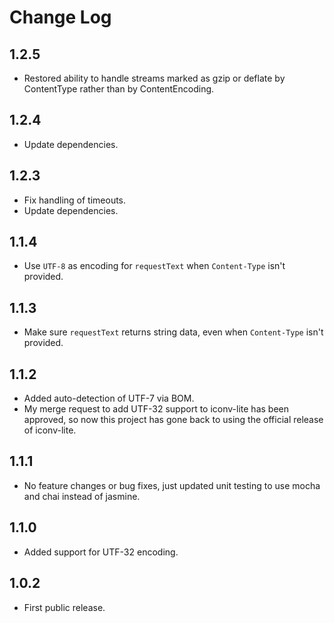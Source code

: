# Change Log

## 1.2.5

* Restored ability to handle streams marked as gzip or deflate by ContentType rather than by ContentEncoding.

## 1.2.4

* Update dependencies.

## 1.2.3

* Fix handling of timeouts.
* Update dependencies.

## 1.1.4

* Use `UTF-8` as encoding for `requestText` when `Content-Type` isn't provided.

## 1.1.3

* Make sure `requestText` returns string data, even when `Content-Type` isn't provided.

## 1.1.2

* Added auto-detection of UTF-7 via BOM.
* My merge request to add UTF-32 support to iconv-lite has been approved, so now this project has gone back to using the official release of iconv-lite.

## 1.1.1

* No feature changes or bug fixes, just updated unit testing to use mocha and chai instead of jasmine.

## 1.1.0

* Added support for UTF-32 encoding.

## 1.0.2

* First public release.
